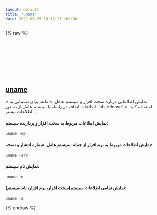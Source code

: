 ```yaml
---
layout: default
title: "uname"
date: 2021-06-25 18:12:13 +02:00
---
```

{% raw %}
<h2 id="uname">
  <a href="/fa/common/uname.html">uname</a> <a href="#uname"><svg class="icon">
    <use href="/assets/images/unicode_sprite.svg#link" />
  </svg></a>
</h2>
> نمایش اطلاعاتی درباره سخت افزار و سیستم عامل.
> نکته: برای دستیابی به اطلاعات اضافه در رابطه با سیستم عامل از دستور `lsb_release` استفاده کنید.
> اطلاعات بیشتر: <https://www.gnu.org/software/coreutils/uname>.

#### نمایش اطلاعات مربوط به سخت افزار و پردازنده سیستم:
```shell
uname -mp
```
#### نمایش اطلاعات مربوط به نرم افزار از جمله: سیستم عامل، شماره انتشار و نسخه:
```shell
uname -srv
```
#### نمایش نام سیستم:
```shell
uname -n
```
#### نمایش تمامی اطلاعات سیستم(سخت افزار، نرم افزار، نام سیستم):
```shell
uname -a
```
{% endraw %}